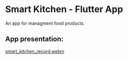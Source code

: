 # Smart Kitchen - Flutter App

An app for managment food products.

## App presentation:

[smart_kitchen_record.webm](https://github.com/user-attachments/assets/e71964a9-4dca-4941-8097-95b518eade3d)
